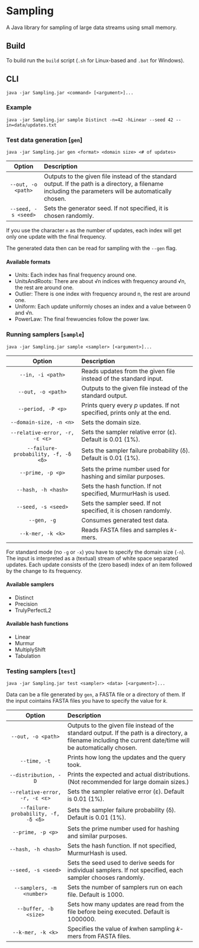 # Sampling

A Java library for sampling of large data streams using small memory.

## Build

To build run the `build` script (`.sh` for Linux-based and `.bat` for Windows).

## CLI

```
java -jar Sampling.jar <command> [<argument>]...
```

### Example

```
java -jar Sampling.jar sample Distinct -n=42 -hLinear --seed 42 --in=data/updates.txt
```

### Test data generation [`gen`]

```
java -jar Sampling.jar gen <format> <domain size> <# of updates>
```

|        Option       | Description                                                                                                                                             |
| :-----------------: | :------------------------------------------------------------------------------------------------------------------------------------------------------ |
|  `--out, -o <path>` | Outputs to the given file instead of the standard output. If the path is a directory, a filename including the parameters will be automatically chosen. |
| `--seed, -s <seed>` | Sets the generator seed. If not specified, it is chosen randomly.                                                                                       |

If you use the character `n` as the number of updates, each index will get only one update with the final frequency.

The generated data then can be read for sampling with the `--gen` flag.

#### Available formats

- Units: Each index has final frequency around one.
- UnitsAndRoots: There are about √n indices with frequency around √n, the rest are around one.
- Outlier: There is one index with frequency around n, the rest are around one.
- Uniform: Each update uniformly choses an index and a value between 0 and √n.
- PowerLaw: The final frewuencies follow the power law.

### Running samplers [`sample`]

```
java -jar Sampling.jar sample <sampler> [<argument>]...
```

|                Option               | Description                                                               |
| :---------------------------------: | :------------------------------------------------------------------------ |
|          `--in, -i <path>`          | Reads updates from the given file instead of the standard input.          |
|          `--out, -o <path>`         | Outputs to the given file instead of the standard output.                 |
|          `--period, -P <p>`         | Prints query every *p* updates. If not specified, prints only at the end. |
|       `--domain-size, -n <n>`       | Sets the domain size.                                                     |
|    `--relative-error, -r, -ε <ε>`   | Sets the sampler relative error (ε). Default is 0.01 (1%).                |
| `--failure-probability, -f, -δ <δ>` | Sets the sampler failure probability (δ). Default is 0.01 (1%).           |
|          `--prime, -p <p>`          | Sets the prime number used for hashing and similar purposes.              |
|         `--hash, -h <hash>`         | Sets the hash function. If not specified, MurmurHash is used.             |
|         `--seed, -s <seed>`         | Sets the sampler seed. If not specified, it is chosen randomly.           |
|             `--gen, -g`             | Consumes generated test data.                                             |
|          `--k-mer, -k <k>`          | Reads FASTA files and samples *k*-mers.                                   |

For standard mode (no `-g` or `-x`) you have to specify the domain size (`-n`).
The input is interpreted as a (textual) stream of white space separated updates.
Each update consists of the (zero based) index of an item followed by the change to its frequency.

#### Available samplers

- Distinct
- Precision
- TrulyPerfectL2

#### Available hash functions

- Linear
- Murmur
- MultiplyShift
- Tabulation

### Testing samplers [`test`]

```
java -jar Sampling.jar test <sampler> <data> [<argument>]...
```

Data can be a file generated by `gen`, a FASTA file or a directory of them.
If the input cointains FASTA files you have to specify the value for *k*.

|                Option               | Description                                                                                                                                                    |
| :---------------------------------: | :------------------------------------------------------------------------------------------------------------------------------------------------------------- |
|          `--out, -o <path>`         | Outputs to the given file instead of the standard output. If the path is a directory, a filename including the current date/time will be automatically chosen. |
|             `--time, -t`            | Prints how long the updates and the query took.                                                                                                                |
|         `--distribution, -D`        | Prints the expected and actual distributions. (Not recommended for large domain sizes.)                                                                        |
|    `--relative-error, -r, -ε <ε>`   | Sets the sampler relative error (ε). Default is 0.01 (1%).                                                                                                     |
| `--failure-probability, -f, -δ <δ>` | Sets the sampler failure probability (δ). Default is 0.01 (1%).                                                                                                |
|          `--prime, -p <p>`          | Sets the prime number used for hashing and similar purposes.                                                                                                   |
|         `--hash, -h <hash>`         | Sets the hash function. If not specified, MurmurHash is used.                                                                                                  |
|         `--seed, -s <seed>`         | Sets the seed used to derive seeds for individual samplers. If not specified, each sampler chooses randomly.                                                   |
|      `--samplers, -m <number>`      | Sets the number of samplers run on each file. Default is 1000.                                                                                                 |
|        `--buffer, -b <size>`        | Sets how many updates are read from the file before being executed. Default is 1000000.                                                                        |
|          `--k-mer, -k <k>`          | Specifies the value of *k*when sampling *k*-mers from FASTA files.                                                                                             |